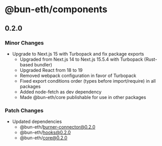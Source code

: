 # @bun-eth/components

## 0.2.0

### Minor Changes

- Upgrade to Next.js 15 with Turbopack and fix package exports
  - Upgraded from Next.js 14 to Next.js 15.5.4 with Turbopack (Rust-based bundler)
  - Upgraded React from 18 to 19
  - Removed webpack configuration in favor of Turbopack
  - Fixed export conditions order (types before import/require) in all packages
  - Added node-fetch as dev dependency
  - Made @bun-eth/core publishable for use in other packages

### Patch Changes

- Updated dependencies
  - @bun-eth/burner-connector@0.2.0
  - @bun-eth/hooks@0.2.0
  - @bun-eth/core@0.2.0
